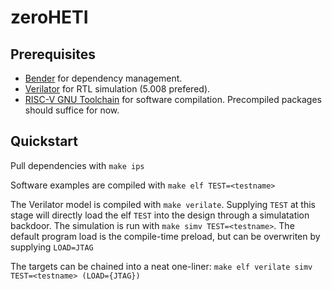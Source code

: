 # zeroHETI

## Prerequisites

- [Bender](https://github.com/pulp-platform/bender) for dependency management.
- [Verilator](https://github.com/verilator/verilator) for RTL simulation (5.008 prefered).
- [RISC-V GNU Toolchain](https://github.com/riscv-collab/riscv-gnu-toolchain) for software compilation. Precompiled packages should suffice for now.

## Quickstart

Pull dependencies with `make ips`

Software examples are compiled with `make elf TEST=<testname>`

The Verilator model is compiled with `make verilate`. Supplying `TEST` at this stage will directly load the elf `TEST` into the design through a simulatation backdoor. The simulation is run with `make simv TEST=<testname>`. The default program load is the compile-time preload, but can be overwriten by supplying `LOAD=JTAG`

The targets can be chained into a neat one-liner: `make elf verilate simv TEST=<testname> (LOAD={JTAG})`
